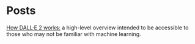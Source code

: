 # Posts

[How DALL·E 2 works:](posts/dalle2/dalle2.html) a high-level overview intended to be accessible to those who may not be
familiar with machine learning.
